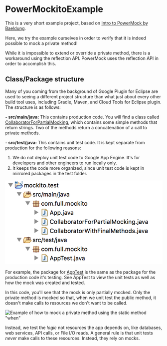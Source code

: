 # PowerMockitoExample

This is a very short example project, based on [Intro to PowerMock by Baeldung](http://www.baeldung.com/intro-to-powermock).

Here, we try the example ourselves in order to verify that it is indeed possible to mock a private method!

While it is impossible to extend or override a private method, there is a workaround using the reflection API.  PowerMock uses the reflection API in order to accomplish this.

## Class/Package structure

Many of you coming from the background of Google Plugin for Eclipse are used to seeing a different project structure than what just about every other build tool uses, including Gradle, Maven, and Cloud Tools for Eclipse plugin. The structure is as follows:

**- src/main/java:**  This contains production code.  You will find a class called [CollaboratorForPartialMocking](https://github.com/FullLearning/PowerMockitoExample/blob/master/src/main/java/com/full/mockito/CollaboratorForPartialMocking.java), which contains some simple methods that return strings.  Two of the methods return a concatenation of a call to private methods.

**- src/test/java:**  This contains unit test code. It is kept separate from production for the following reasons:

1. We do not deploy unit test code to Google App Engine. It's for developers and other engineers to run locally only.
2. It keeps the code more organized, since unit test code is kept in mirrored packages in the test folder.  

![Example of Project Structure with src and test folders](https://github.com/FullLearning/PowerMockitoExample/blob/master/docs/ProjectStructure-src-test.png "Example of Project Structure with src and test folders")

For example, the package for [AppTest](https://github.com/FullLearning/PowerMockitoExample/blob/master/src/test/java/com/full/mockito/AppTest.java) is the same as the package for the production code it's testing.  See AppTest to view the unit tests as well as how the mock was created and tested.  

In this code, you'll see that the mock is only partially mocked. Only the private method is mocked so that, when we unit test the public method, it doesn't make calls to resources we don't want to be called. 

![Example of how to mock a private method using the static method "when"](https://github.com/FullLearning/PowerMockitoExample/blob/master/docs/OverridePrivateUsingWhen.png "Example of how to mock a private method using the static method \"when\"")


Instead, we test the _logic_ not resources the app depends on, like databases, web services, API calls, or File I/O reads. A general rule is that unit tests _never_ make calls to these resources. Instead, they rely on mocks.

